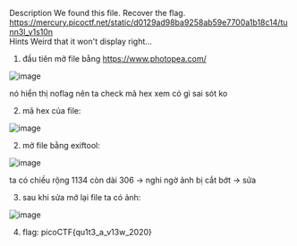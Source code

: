 Description
We found this file. Recover the flag.
https://mercury.picoctf.net/static/d0129ad98ba9258ab59e7700a1b18c14/tunn3l_v1s10n<br>
Hints 
Weird that it won't display right...
1. đầu tiên mở file bằng https://www.photopea.com/

![image](https://github.com/chaumoon/Forensics/assets/127403046/7c8c5002-8cd7-4cb7-884f-42594c5448fa)<br>

nó hiển thị noflag nên ta check mã hex xem có gì sai sót ko

2. mã hex của file:

![image](https://github.com/chaumoon/Forensics/assets/127403046/5dc8e0d0-497a-4333-a559-48d41a177d31)<br>

2. mở file bằng exiftool:

![image](https://github.com/chaumoon/Forensics/assets/127403046/d4d02b1c-8330-41cd-98d0-f05321cc5f97)<br>

ta có chiều rộng 1134 còn dài 306 -> nghi ngờ ảnh bị cắt bớt -> sửa

3. sau khi sửa mở lại file ta có ảnh:

![image](https://github.com/chaumoon/Forensics/assets/127403046/4db5abd9-1ed1-4b13-91b9-725142b538b1)<br>

4. flag: picoCTF{qu1t3_a_v13w_2020}



